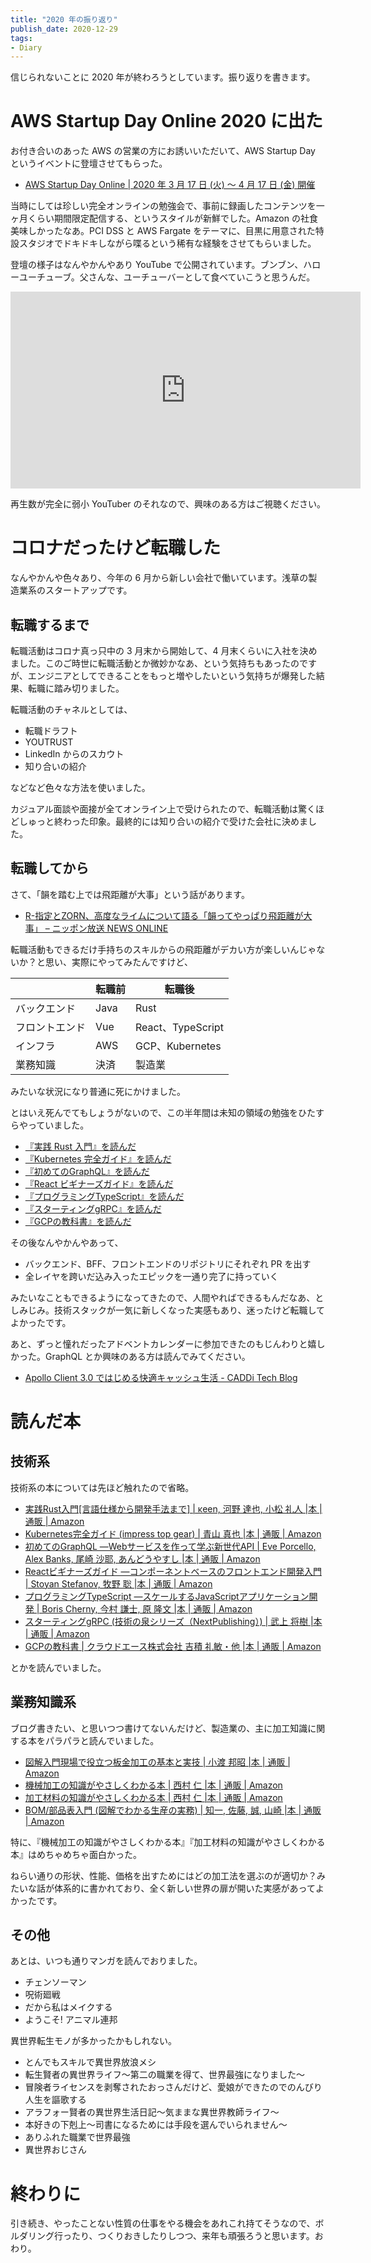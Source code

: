 ```yaml
---
title: "2020 年の振り返り"
publish_date: 2020-12-29
tags:
- Diary
---
```


信じられないことに 2020 年が終わろうとしています。振り返りを書きます。

# AWS Startup Day Online 2020 に出た
お付き合いのあった AWS の営業の方にお誘いいただいて、AWS Startup Day というイベントに登壇させてもらった。

- [AWS Startup Day Online | 2020 年 3 月 17 日 (火) 〜 4 月 17 日 (金) 開催](https://aws.amazon.com/jp/startup-day/tokyo/)

当時にしては珍しい完全オンラインの勉強会で、事前に録画したコンテンツを一ヶ月くらい期間限定配信する、というスタイルが新鮮でした。Amazon の社食美味しかったなあ。PCI DSS と AWS Fargate をテーマに、目黒に用意された特設スタジオでドキドキしながら喋るという稀有な経験をさせてもらいました。

登壇の様子はなんやかんやあり YouTube で公開されています。ブンブン、ハローユーチューブ。父さんな、ユーチューバーとして食べていこうと思うんだ。

<iframe width="560" height="315" src="https://www.youtube.com/embed/k6WiQI3Np58" frameborder="0" allow="accelerometer; autoplay; encrypted-media; gyroscope; picture-in-picture" allowfullscreen></iframe>

再生数が完全に弱小 YouTuber のそれなので、興味のある方はご視聴ください。

# コロナだったけど転職した
なんやかんや色々あり、今年の 6 月から新しい会社で働いています。浅草の製造業系のスタートアップです。

## 転職するまで
転職活動はコロナ真っ只中の 3 月末から開始して、4 月末くらいに入社を決めました。このご時世に転職活動とか微妙かなあ、という気持ちもあったのですが、エンジニアとしてできることをもっと増やしたいという気持ちが爆発した結果、転職に踏み切りました。

転職活動のチャネルとしては、

- 転職ドラフト
- YOUTRUST
- LinkedIn からのスカウト
- 知り合いの紹介

などなど色々な方法を使いました。

カジュアル面談や面接が全てオンライン上で受けられたので、転職活動は驚くほどしゅっと終わった印象。最終的には知り合いの紹介で受けた会社に決めました。

## 転職してから
さて、「韻を踏む上では飛距離が大事」という話があります。

- [R-指定とZORN、高度なライムについて語る「韻ってやっぱり飛距離が大事」 – ニッポン放送 NEWS ONLINE](https://news.1242.com/article/209776)

転職活動もできるだけ手持ちのスキルからの飛距離がデカい方が楽しいんじゃないか？と思い、実際にやってみたんですけど、

|  | 転職前 | 転職後 |
| --- | --- | --- |
| バックエンド | Java | Rust |
| フロントエンド | Vue | React、TypeScript |
| インフラ | AWS | GCP、Kubernetes |
| 業務知識 | 決済 | 製造業 |

みたいな状況になり普通に死にかけました。

とはいえ死んでてもしょうがないので、この半年間は未知の領域の勉強をひたすらやっていました。

- [『実践 Rust 入門』を読んだ](/2020/05/1590105600)
- [『Kubernetes 完全ガイド』を読んだ](/2020/05/1590883200)
- [『初めてのGraphQL』を読んだ](/2020/06/1592092800)
- [『React ビギナーズガイド』を読んだ](/2020/06/1592611200)
- [『プログラミングTypeScript』を読んだ](/2020/07/1593907200)
- [『スターティングgRPC』を読んだ](/2020/07/1595548800)
- [『GCPの教科書』を読んだ](/2020/08/1597104000)

その後なんやかんやあって、

- バックエンド、BFF、フロントエンドのリポジトリにそれぞれ PR を出す
- 全レイヤを跨いだ込み入ったエピックを一通り完了に持っていく

みたいなこともできるようになってきたので、人間やればできるもんだなあ、としみじみ。技術スタックが一気に新しくなった実感もあり、迷ったけど転職してよかったです。

あと、ずっと憧れだったアドベントカレンダーに参加できたのもじんわりと嬉しかった。GraphQL とか興味のある方は読んでみてください。

- [Apollo Client 3.0 ではじめる快適キャッシュ生活 - CADDi Tech Blog](https://caddi.tech/archives/2195)

# 読んだ本
## 技術系
技術系の本については先ほど触れたので省略。

- [実践Rust入門[言語仕様から開発手法まで] | κeen, 河野 達也, 小松 礼人 |本 | 通販 | Amazon](https://www.amazon.co.jp/dp/4297105594/)
- [Kubernetes完全ガイド (impress top gear) | 青山 真也 |本 | 通販 | Amazon](https://www.amazon.co.jp/dp/4295004804/)
- [初めてのGraphQL ―Webサービスを作って学ぶ新世代API | Eve Porcello, Alex Banks, 尾崎 沙耶, あんどうやすし |本 | 通販 | Amazon](https://www.amazon.co.jp/dp/487311893X)
- [Reactビギナーズガイド ―コンポーネントベースのフロントエンド開発入門 | Stoyan Stefanov, 牧野 聡 |本 | 通販 | Amazon](https://www.amazon.co.jp/dp/4873117887)
- [プログラミングTypeScript ―スケールするJavaScriptアプリケーション開発 | Boris Cherny, 今村 謙士, 原 隆文 |本 | 通販 | Amazon](https://www.amazon.co.jp/dp/4873119049)
- [スターティングgRPC (技術の泉シリーズ（NextPublishing）) | 武上 将樹 |本 | 通販 | Amazon](https://www.amazon.co.jp/dp/4844378457/)
- [GCPの教科書 | クラウドエース株式会社 吉積 礼敏・他 |本 | 通販 | Amazon](https://www.amazon.co.jp/dp/4865941959/)

とかを読んでいました。

## 業務知識系
ブログ書きたい、と思いつつ書けてないんだけど、製造業の、主に加工知識に関する本をパラパラと読んでいました。

- [図解入門現場で役立つ板金加工の基本と実技 | 小渡 邦昭 |本 | 通販 | Amazon](https://www.amazon.co.jp/dp/4798046353/)
- [機械加工の知識がやさしくわかる本 | 西村 仁 |本 | 通販 | Amazon](https://www.amazon.co.jp/dp/4820759353/)
- [加工材料の知識がやさしくわかる本 | 西村 仁 |本 | 通販 | Amazon](https://www.amazon.co.jp/dp/4820748483/)
- [BOM/部品表入門 (図解でわかる生産の実務) | 知一, 佐藤, 誠, 山崎 |本 | 通販 | Amazon](https://www.amazon.co.jp/dp/482074268X)

特に、『機械加工の知識がやさしくわかる本』『加工材料の知識がやさしくわかる本』はめちゃめちゃ面白かった。

ねらい通りの形状、性能、価格を出すためにはどの加工法を選ぶのが適切か？みたいな話が体系的に書かれており、全く新しい世界の扉が開いた実感があってよかったです。

## その他
あとは、いつも通りマンガを読んでおりました。

- チェンソーマン
- 呪術廻戦
- だから私はメイクする
- ようこそ! アニマル連邦

異世界転生モノが多かったかもしれない。

- とんでもスキルで異世界放浪メシ
- 転生賢者の異世界ライフ～第二の職業を得て、世界最強になりました～
- 冒険者ライセンスを剥奪されたおっさんだけど、愛娘ができたのでのんびり人生を謳歌する
- アラフォー賢者の異世界生活日記～気ままな異世界教師ライフ～
- 本好きの下剋上～司書になるためには手段を選んでいられません～
- ありふれた職業で世界最強
- 異世界おじさん

# 終わりに
引き続き、やったことない性質の仕事をやる機会をあれこれ持てそうなので、ボルダリング行ったり、つくりおきしたりしつつ、来年も頑張ろうと思います。おわり。
